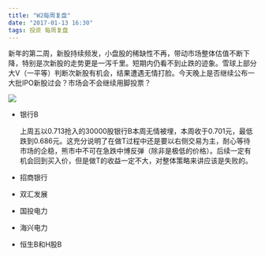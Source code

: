 ```yaml
---
title: "W2每周复盘"
date: "2017-01-13 16:30"
tags: 投资 每周复盘
---
```


新年的第二周，新股持续频发，小盘股的稀缺性不再，带动市场整体估值不断下降，特别是次新股的走势更是一泻千里。短期内仍看不到止跌的迹象。雪球上部分大V（一平等）判断次新股有机会，结果遭遇无情打脸。今天晚上是否继续公布一大批IPO新股过会？市场会不会继续用脚投票？

![](http://netimages.oss-cn-beijing.aliyuncs.com/2017-01-13_16-33-46.png)

- 银行B

  上周五以0.713抢入的30000股银行B本周无情被埋，本周收于0.701元，最低跌到0.686元。这充分说明了在做T过程中还是要以右侧交易为主，耐心等待市场的企稳，熊市中不可在急跌中博反弹（除非是极低的价格）。后续一定有机会回到买入价，但是做T的收益一定不大，对整体策略来讲应该是失败的。

- 招商银行
- 双汇发展
- 国投电力
- 海兴电力
- 恒生B和H股B
